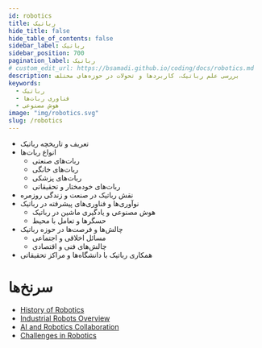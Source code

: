```yaml
---
id: robotics
title: رباتیک
hide_title: false
hide_table_of_contents: false
sidebar_label: رباتیک
sidebar_position: 700
pagination_label: رباتیک
# custom_edit_url: https://bsamadi.github.io/coding/docs/robotics.md
description: بررسی علم رباتیک، کاربردها و تحولات در حوزه‌های مختلف
keywords:
  - رباتیک
  - فناوری ربات‌ها
  - هوش مصنوعی
image: "img/robotics.svg"
slug: /robotics
---
```


- تعریف و تاریخچه رباتیک
- انواع ربات‌ها
  - ربات‌های صنعتی
  - ربات‌های خانگی
  - ربات‌های پزشکی
  - ربات‌های خودمختار و تحقیقاتی
- نقش رباتیک در صنعت و زندگی روزمره
- نوآوری‌ها و فناوری‌های پیشرفته در رباتیک
  - هوش مصنوعی و یادگیری ماشین در رباتیک
  - حسگرها و تعامل با محیط
- چالش‌ها و فرصت‌ها در حوزه رباتیک
  - مسائل اخلاقی و اجتماعی
  - چالش‌های فنی و اقتصادی
- همکاری رباتیک با دانشگاه‌ها و مراکز تحقیقاتی

# سرنخ‌ها

<div dir="auto">

- [History of Robotics](https://www.example.com/history-robotics)
- [Industrial Robots Overview](https://www.example.com/industrial-robots)
- [AI and Robotics Collaboration](https://www.example.com/ai-robotics)
- [Challenges in Robotics](https://www.example.com/robotics-challenges)

</div>

